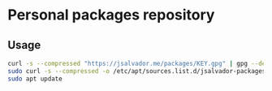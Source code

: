 # Personal packages repository

## Usage

```bash
curl -s --compressed "https://jsalvador.me/packages/KEY.gpg" | gpg --dearmor | sudo tee /etc/apt/trusted.gpg.d/jsalvador-packages.gpg > /dev/null
sudo curl -s --compressed -o /etc/apt/sources.list.d/jsalvador-packages.list "https://jsalvador.me/packages/packages.list"
sudo apt update
```
